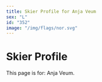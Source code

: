 ```yaml
---
title: Skier Profile for Anja Veum
sex: "L"
id: "352"
image: "/img/flags/nor.svg" 
---
```


# Skier Profile

This page is for: Anja Veum.
    